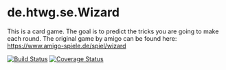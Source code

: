 # de.htwg.se.Wizard
This is a card game. The goal is to predict the tricks you are going to make each round. The original game by amigo can be found here:
https://www.amigo-spiele.de/spiel/wizard

[![Build Status](https://travis-ci.org/i3rotlher/de.htwg.se.Wizard.svg?branch=master)](https://travis-ci.org/i3rotlher/de.htwg.se.Wizard)
[![Coverage Status](https://coveralls.io/repos/github/i3rotlher/de.htwg.se.Wizard/badge.svg?branch=master)](https://coveralls.io/github/i3rotlher/de.htwg.se.Wizard?branch=master)
